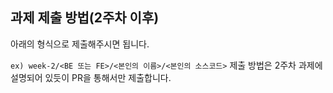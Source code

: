 ## 과제 제출 방법(2주차 이후)
아래의 형식으로 제출해주시면 됩니다.

```ex) week-2/<BE 또는 FE>/<본인의 이름>/<본인의 소스코드>```
제출 방법은 2주차 과제에 설명되어 있듯이 PR을 통해서만 제출합니다.
